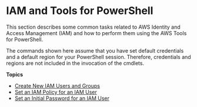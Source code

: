 # IAM and Tools for PowerShell<a name="pstools-iam"></a>

This section describes some common tasks related to AWS Identity and Access Management \(IAM\) and how to perform them using the AWS Tools for PowerShell\.

The commands shown here assume that you have set default credentials and a default region for your PowerShell session\. Therefore, credentials and regions are not included in the invocation of the cmdlets\.

**Topics**
+ [Create New IAM Users and Groups](pstools-iam-new-user-group.md)
+ [Set an IAM Policy for an IAM User](pstools-iam-policy.md)
+ [Set an Initial Password for an IAM User](pstools-iam-set-pw.md)